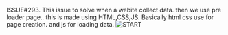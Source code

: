 ISSUE#293.
This issue to solve when a webite collect data. then we use pre loader page..
this is made using HTML,CSS,JS. Basically html css use for page creation. and js for loading data.
![START](https://user-images.githubusercontent.com/99285150/212696786-bb89c9f5-0baa-4eed-8801-9a080b236a92.PNG)

